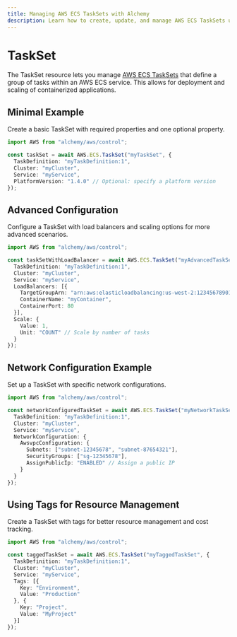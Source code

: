 ```yaml
---
title: Managing AWS ECS TaskSets with Alchemy
description: Learn how to create, update, and manage AWS ECS TaskSets using Alchemy Cloud Control.
---
```


# TaskSet

The TaskSet resource lets you manage [AWS ECS TaskSets](https://docs.aws.amazon.com/ecs/latest/userguide/) that define a group of tasks within an AWS ECS service. This allows for deployment and scaling of containerized applications.

## Minimal Example

Create a basic TaskSet with required properties and one optional property.

```ts
import AWS from "alchemy/aws/control";

const taskSet = await AWS.ECS.TaskSet("myTaskSet", {
  TaskDefinition: "myTaskDefinition:1",
  Cluster: "myCluster",
  Service: "myService",
  PlatformVersion: "1.4.0" // Optional: specify a platform version
});
```

## Advanced Configuration

Configure a TaskSet with load balancers and scaling options for more advanced scenarios.

```ts
import AWS from "alchemy/aws/control";

const taskSetWithLoadBalancer = await AWS.ECS.TaskSet("myAdvancedTaskSet", {
  TaskDefinition: "myTaskDefinition:1",
  Cluster: "myCluster",
  Service: "myService",
  LoadBalancers: [{
    TargetGroupArn: "arn:aws:elasticloadbalancing:us-west-2:123456789012:targetgroup/my-target-group/abcdef123456",
    ContainerName: "myContainer",
    ContainerPort: 80
  }],
  Scale: {
    Value: 1,
    Unit: "COUNT" // Scale by number of tasks
  }
});
```

## Network Configuration Example

Set up a TaskSet with specific network configurations.

```ts
import AWS from "alchemy/aws/control";

const networkConfiguredTaskSet = await AWS.ECS.TaskSet("myNetworkTaskSet", {
  TaskDefinition: "myTaskDefinition:1",
  Cluster: "myCluster",
  Service: "myService",
  NetworkConfiguration: {
    AwsvpcConfiguration: {
      Subnets: ["subnet-12345678", "subnet-87654321"],
      SecurityGroups: ["sg-12345678"],
      AssignPublicIp: "ENABLED" // Assign a public IP
    }
  }
});
```

## Using Tags for Resource Management

Create a TaskSet with tags for better resource management and cost tracking.

```ts
import AWS from "alchemy/aws/control";

const taggedTaskSet = await AWS.ECS.TaskSet("myTaggedTaskSet", {
  TaskDefinition: "myTaskDefinition:1",
  Cluster: "myCluster",
  Service: "myService",
  Tags: [{
    Key: "Environment",
    Value: "Production"
  }, {
    Key: "Project",
    Value: "MyProject"
  }]
});
```